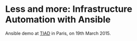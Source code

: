 # Less and more: Infrastructure Automation with Ansible

Ansible demo at [TIAD](http://tiad.paris) in Paris, on 19th March 2015.

